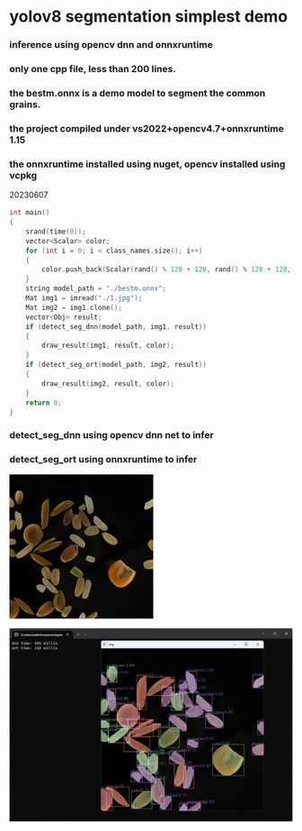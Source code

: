# yolov8 segmentation simplest demo 

### inference using opencv dnn and onnxruntime

### only one cpp file, less than 200 lines.

### the bestm.onnx is a demo model to segment the common grains.

### the project compiled under vs2022+opencv4.7+onnxruntime 1.15

### the onnxruntime installed using nuget, opencv installed using vcpkg

20230607

```c++
int main()
{
	srand(time(0));
	vector<Scalar> color;
	for (int i = 0; i < class_names.size(); i++)
	{
		color.push_back(Scalar(rand() % 128 + 128, rand() % 128 + 128, rand() % 128 + 128));
	}
	string model_path = "./bestm.onnx";
	Mat img1 = imread("./1.jpg");
	Mat img2 = img1.clone();
	vector<Obj> result;
	if (detect_seg_dnn(model_path, img1, result))
	{
		draw_result(img1, result, color);
	}
	if (detect_seg_ort(model_path, img2, result))
	{
		draw_result(img2, result, color);
	}
	return 0;
}

```

### detect_seg_dnn using opencv dnn net to infer

### detect_seg_ort using onnxruntime to infer

<img src="./onnxcpp/1.jpg" alt="1" style="zoom:25%;" />

![res](./onnxcpp/res.png)

